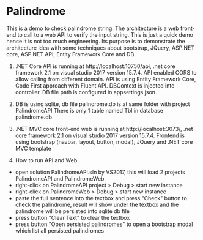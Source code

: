 # Palindrome

This is a demo to check palindrome string. The architecture is a web front-end to call to a web API to verify the input string.
This is just a quick demo hence it is not too much engineering. Its purpose is to demonstrate the architecture idea with some techniques about bootstrap, JQuery, ASP.NET core, ASP.NET API, Entity Framework Core and DB.

1. .NET Core API is running at http://localhost:10750/api, .net core framework 2.1 on visual studio 2017 version 15.7.4.
API enabled CORS to allow calling from different domain.
API is using Entity Framework Core, Code First approach with Fluent API. DBContext is injected into controller.
DB file path is configured in appsettings.json

2. DB is using sqlite, db file palindrome.db is at same folder with project PalindromeAPI
There is only 1 table named Tbl in database palindrome.db


3. .NET MVC core front-end web is running at http://localhost:3073/, .net core framework 2.1 on visual studio 2017 version 15.7.4.
Frontend is using bootstrap (navbar, layout, button, modal), JQuery and .NET core MVC template

4. How to run API and Web
- open solution PalindromeAPI.sln by VS2017, this will load 2 projects PalindromeAPI and PalindromeWeb
- right-click on PalindromeAPI project > Debug > start new instance
- right-click on PalindromeWeb > Debug > start new instance
- paste the full sentence into the textbox and press "Check" button to check the palindrome, result will show under the textbox and the palindrome will be persisted into sqlite db file
- press button "Clear Text" to clear the textbox
- press button "Open persisted palindromes" to open a bootstrap modal which list all persisted palindromes

